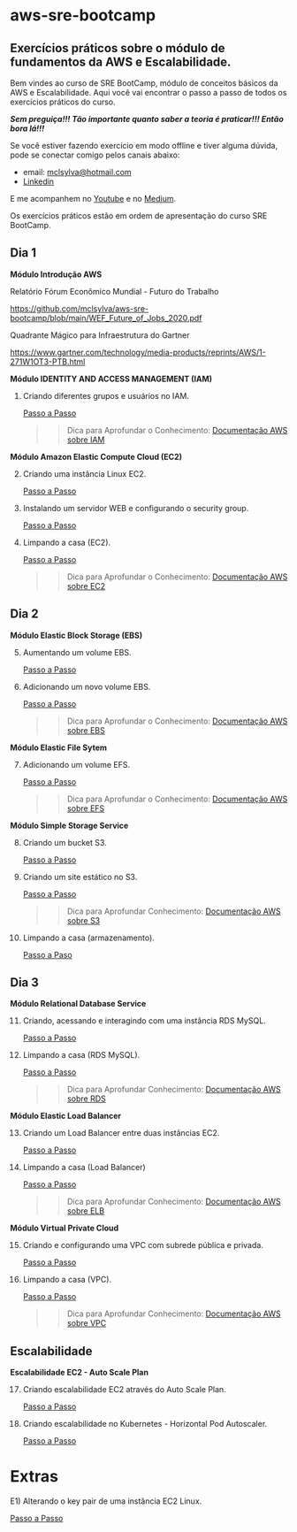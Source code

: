 # aws-sre-bootcamp
## Exercícios práticos sobre o módulo de fundamentos da AWS e Escalabilidade.

Bem vindes ao curso de SRE BootCamp, módulo de conceitos básicos da AWS e Escalabilidade. Aqui você vai encontrar o passo a passo de todos os exercícios práticos do curso.

***Sem preguiça!!! Tão importante quanto saber a teoria é praticar!!! Então bora lá!!!***

Se você estiver fazendo exercício em modo offline e tiver alguma dúvida, pode se conectar comigo pelos canais abaixo:
* email: mclsylva@hotmail.com
* [Linkedin](https://www.linkedin.com/in/marcelo-ortiz-da-silva-205a3914/)

E me acompanhem no [Youtube](https://www.youtube.com/channel/UC_F1n86M2VyxIuwChJp2XUA) e no [Medium](https://medium.com/@mclortizz).

Os exercícios práticos estão em ordem de apresentação do curso SRE BootCamp.

## Dia 1
<b> Módulo Introdução AWS</b>

Relatório Fórum Econômico Mundial - Futuro do Trabalho

   https://github.com/mclsylva/aws-sre-bootcamp/blob/main/WEF_Future_of_Jobs_2020.pdf

Quadrante Mágico para Infraestrutura do Gartner

   https://www.gartner.com/technology/media-products/reprints/AWS/1-271W1OT3-PTB.html

<b>Módulo IDENTITY AND ACCESS MANAGEMENT (IAM)</b>

1) Criando diferentes grupos e usuários no IAM.

   [Passo a Passo](https://github.com/mclsylva/aws-sre-bootcamp/blob/main/1%20-%20Criando%20Grupos%20e%20Usua%CC%81rios%20no%20IAM.pdf)
   
   >> Dica para Aprofundar o Conhecimento: [Documentação AWS sobre IAM](https://aws.amazon.com/pt/iam/?nc=sn&loc=0)

<b> Módulo Amazon Elastic Compute Cloud (EC2)</b>

2) Criando uma instância Linux EC2.

   [Passo a Passo](https://github.com/mclsylva/aws-sre-bootcamp/blob/main/2%20-%20Criando%20uma%20insta%CC%82ncia%20Linux%20EC2.pdf)

3) Instalando um servidor WEB e configurando o security group.

   [Passo a Passo](https://github.com/mclsylva/aws-sre-bootcamp/blob/main/3%20-%20Instalando%20Servidor%20Web%20e%20Configurando%20Security%20Group.pdf)
  
4) Limpando a casa (EC2).

   [Passo a Passo](https://github.com/mclsylva/aws-sre-bootcamp/blob/main/4%20-%20Limpando%20a%20casa.pdf)
   
   >> Dica para Aprofundar o Conhecimento: [Documentação AWS sobre EC2](https://aws.amazon.com/pt/ec2/)

## Dia 2
<b> Módulo Elastic Block Storage (EBS)</b>

5) Aumentando um volume EBS.
   
   [Passo a Passo](https://github.com/mclsylva/aws-sre-bootcamp/blob/main/5%20-%20Aumentando%20EBS.pdf)
   
6) Adicionando um novo volume EBS.
   
   [Passo a Passo](https://github.com/mclsylva/aws-sre-bootcamp/blob/main/6%20-%20Adicionando%20Volume%20EBS.pdf)
   
   >> Dica para Aprofundar o Conhecimento: [Documentação AWS sobre EBS](https://docs.aws.amazon.com/AWSEC2/latest/UserGuide/AmazonEBS.html?nc2=type_a)

<b> Módulo Elastic File Sytem</b>

7) Adicionando um volume EFS.
   
   [Passo a Passo](https://github.com/mclsylva/aws-sre-bootcamp/blob/main/7%20-%20Adicionando%20Volume%20EFS.pdf)
   
   >> Dica para Aprofundar o Conhecimento: [Documentação AWS sobre EFS](https://docs.aws.amazon.com/efs/latest/ug/whatisefs.html)

<b> Módulo Simple Storage Service</b>

8) Criando um bucket S3.
   
   [Passo a Passo](https://github.com/mclsylva/aws-sre-bootcamp/blob/main/8%20-%20Criando%20um%20bucket%20no%20S3.pdf)
   
9) Criando um site estático no S3.
   
   [Passo a Passo](https://github.com/mclsylva/aws-sre-bootcamp/blob/main/9%20-%20Criando%20um%20site%20esta%CC%81tico%20no%20S3.pdf)
   
   >> Dica para Aprofundar Conhecimento: [Documentação AWS sobre S3](https://docs.aws.amazon.com/AmazonS3/latest/userguide/Welcome.html)

10) Limpando a casa (armazenamento).

      [Passo a Paso](https://github.com/mclsylva/aws-sre-bootcamp/blob/main/10%20-%20Limpando%20a%20casa%20(armazenamento).pdf)   
   
## Dia 3
<b> Módulo Relational Database Service</b>

11) Criando, acessando e interagindo com uma instância RDS MySQL.

      [Passo a Passo](https://github.com/mclsylva/aws-sre-bootcamp/blob/main/11%20-%20Criando%2C%20acessando%20e%20interagindo%20com%20uma%20insta%CC%82ncia%20RDS%20My%20SQL.pdf)
   
12) Limpando a casa (RDS MySQL).

      [Passo a Passo](https://github.com/mclsylva/aws-sre-bootcamp/blob/main/12%20-%20Deletando%20uma%20insta%CC%82ncia%20RDS%20My%20SQL.pdf)
   
      >> Dica para Aprofundar Conhecimento: [Documentação AWS sobre RDS](https://docs.aws.amazon.com/rds/index.html)
   
<b> Módulo Elastic Load Balancer</b>

13) Criando um Load Balancer entre duas instâncias EC2.

      [Passo a Passo](https://github.com/mclsylva/aws-sre-bootcamp/blob/main/13%20-%20Criando%20um%20Load%20Balancer%20entre%20duas%20insta%CC%82ncias%20EC2.pdf)

14) Limpando a casa (Load Balancer)

      [Passo a Passo](https://github.com/mclsylva/aws-sre-bootcamp/blob/main/14%20-%20Limpando%20a%20casa%20(Load%20Balancer).pdf)
   
      >> Dica para Aprofundar Conhecimento: [Documentação AWS sobre ELB](https://docs.aws.amazon.com/elasticloadbalancing/)

<b> Módulo Virtual Private Cloud</b>

15) Criando e configurando uma VPC com subrede pública e privada.

      [Passo a Passo](https://github.com/mclsylva/aws-sre-bootcamp/blob/main/15%20-%20Criando%20uma%20VPC%20com%20subrede%20pu%CC%81blica%20e%20privada.pdf)

16) Limpando a casa (VPC).

      [Passo a Passo](https://github.com/mclsylva/aws-sre-bootcamp/blob/main/16%20-%20Limpando%20a%20casa%20(VPC).pdf)

      >> Dica para Aprofundar Conhecimento: [Documentação AWS sobre VPC](https://docs.aws.amazon.com/vpc/index.html)

## Escalabilidade
<b> Escalabilidade EC2 - Auto Scale Plan</b>

17) Criando escalabilidade EC2 através do Auto Scale Plan.

      [Passo a Passo](https://github.com/mclsylva/aws-sre-bootcamp/blob/main/17%20-%20Testando%20Escalabilidade.pdf)

18) Criando escalabilidade no Kubernetes - Horizontal Pod Autoscaler.

      [Passo a Passo](https://github.com/mclsylva/aws-sre-bootcamp/blob/main/18%20-%20Testando%20Escalabilidade%20no%20Kubernetes%20-%20HPA.pdf)

# Extras
E1) Alterando o key pair de uma instância EC2 Linux.

   [Passo a Passo](https://github.com/mclsylva/aws-sre-bootcamp/blob/main/E1%20-%20Alterando%20a%20Key%20Pair.pdf)
